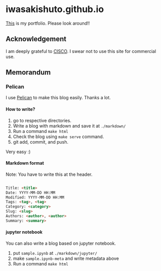 # iwasakishuto.github.io
<a href="https://iwasakishuto.github.io">This</a> is my portfolio. Please look around!!

## Acknowledgement
I am deeply grateful to [CISCO](https://www.cisco.com/c/m/en_us/solutions/enterprise-networks/digital-network-architecture/dna-mobility-infographic.html).
I swear not to use this site for commercial use.

## Memorandum
### Pelican
I use [Pelican](http://docs.getpelican.com/en/3.6.3/index.html) to make this blog easily. Thanks a lot.

#### How to write?
1. go to respective directories.
2. Write a blog with markdown and save it at `./markdown/`
3. Run a command `make html`
4. Check the blog using `make serve` command.
5. git add, commit, and push.

Very easy :)

#### Markdown format
Note: You have to write this at the header.

```md

Title: <title>
Date: YYYY-MM-DD HH:MM
Modified: YYYY-MM-DD HH:MM
Tags: <tag>, <tag>
Category: <category>
Slug: <slug>
Authors: <author>, <author>
Summary: <summary>
```

#### jupyter notebook
You can also write a blog based on jupyter notebook.
1. put `sample.ipynb` at `./markdown/jupyter/`
2. make `sample.ipynb-meta` and write metadata above
3. Run a command `make html`
